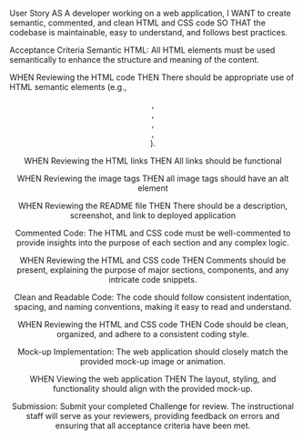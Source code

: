 User Story
AS A developer working on a web application, 
I WANT to create semantic, commented, and clean HTML and CSS code 
SO THAT the codebase is maintainable, easy to understand, and follows best practices.

Acceptance Criteria
Semantic HTML: All HTML elements must be used semantically to enhance the structure and meaning of the content.

WHEN Reviewing the HTML code
THEN There should be appropriate use of HTML semantic elements (e.g., <header>, <nav>, <main>, <section>, <footer>).

WHEN Reviewing the HTML links
THEN All links should be functional

WHEN Reviewing the image tags
THEN all image tags should have an alt element

WHEN Reviewing the README file 
THEN There should be a description, screenshot, and link to deployed application

Commented Code: 
The HTML and CSS code must be well-commented to provide insights into the purpose of each section and any complex logic.

WHEN Reviewing the HTML and CSS code
THEN Comments should be present, explaining the purpose of major sections, components, and any intricate code snippets.

Clean and Readable Code: The code should follow consistent indentation, spacing, and naming conventions, making it easy to read and understand.

WHEN Reviewing the HTML and CSS code
THEN Code should be clean, organized, and adhere to a consistent coding style.

Mock-up Implementation:
The web application should closely match the provided mock-up image or animation.

WHEN Viewing the web application
THEN The layout, styling, and functionality should align with the provided mock-up.

Submission:
Submit your completed Challenge for review. The instructional staff will serve as your reviewers, providing feedback on errors and ensuring that all acceptance criteria have been met.